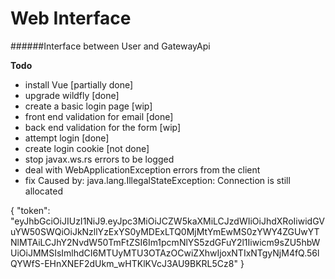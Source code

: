 # Web Interface
######Interface between User and GatewayApi

**Todo**
- install Vue [partially done]
- upgrade wildfly [done]
- create a basic login page [wip]
- front end validation for email [done]
- back end validation for the form [wip]
- attempt login [done]
- create login cookie [not done]
- stop javax.ws.rs errors to be logged
- deal with WebApplicationException errors from the client
- fix Caused by: java.lang.IllegalStateException: Connection is still allocated 


{
    "token": "eyJhbGciOiJIUzI1NiJ9.eyJpc3MiOiJCZW5kaXMiLCJzdWIiOiJhdXRoIiwidGVuYW50SWQiOiJkNzllYzExYS0yMDExLTQ0MjMtYmEwMS0zYWY4ZGUwYTNlMTAiLCJhY2NvdW50TmFtZSI6Im1pcmNlYS5zdGFuY2l1Iiwicm9sZU5hbWUiOiJMMSIsImlhdCI6MTUyMTU3OTAzOCwiZXhwIjoxNTIxNTgyNjM4fQ.56lQYWfS-EHnXNEF2dUkm_wHTKlKVcJ3AU9BKRL5Cz8"
}
